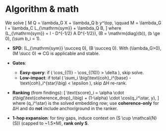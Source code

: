 # Algorithm & math

We solve
\[
M Q = \lambda_G X + \lambda_Q b y^\top, \qquad
M = \lambda_G I + \lambda_C L_{\mathrm{sym}} + \lambda_Q B,
\]
where \(L_{\mathrm{sym}} = I - D^{-1/2} A D^{-1/2}\), \(B = \mathrm{diag}(b)\), \(b \ge 0\), \(\sum b_i = 1\).

- **SPD**: \(L_{\mathrm{sym}} \succeq 0\), \(B \succeq 0\). With \(\lambda_G>0\), \(M \succ 0\) ⇒ CG is applicable and stable.
- **Gates**:
  - **Easy-query**: if \( \cos_{(1)} - \cos_{(10)} > \delta \), skip solve.
  - **Low-impact**: if total \( \sum_i \big(\text{coh}_i^{base} - \text{coh}_i^{star}\big) < \epsilon \), skip ΔH re-rank.
- **Ranking** (from findings):
  \[
  \text{score}_i = \alpha \cdot z\big(\text{coherence\_drop}_i\big) + (1-\alpha) \cdot \cos(q_i^\star, y),
  \]
  where \(q_i^\star\) is the solved embedding row; use **coherence-only** for ΔH and do **not** include anchor/ground in the ranker.

- **1-hop expansion**: for tiny gaps, induce context on \(S \cup \mathcal{N}(S)\) (capped to ~1.5×M), **rank only S**.
